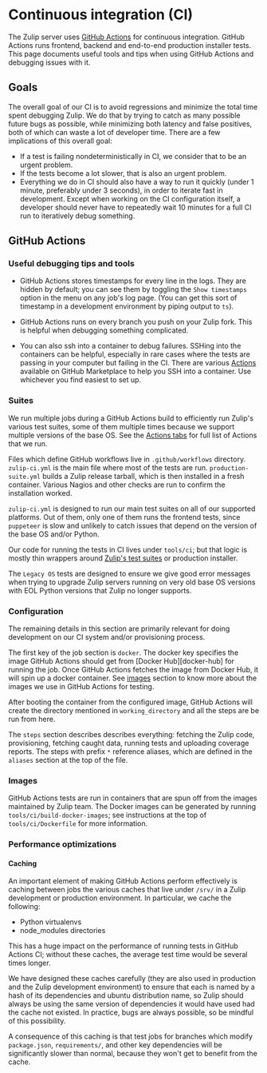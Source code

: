 # Continuous integration (CI)

The Zulip server uses [GitHub Actions](https://docs.github.com/en/actions) for continuous
integration. GitHub Actions runs frontend, backend and end-to-end production
installer tests. This page documents useful tools and tips when using
GitHub Actions and debugging issues with it.

## Goals

The overall goal of our CI is to avoid regressions and minimize the
total time spent debugging Zulip.  We do that by trying to catch as
many possible future bugs as possible, while minimizing both latency
and false positives, both of which can waste a lot of developer time.
There are a few implications of this overall goal:

- If a test is failing nondeterministically in CI, we consider that to
be an urgent problem.
- If the tests become a lot slower, that is also an urgent problem.
- Everything we do in CI should also have a way to run it quickly
(under 1 minute, preferably under 3 seconds), in order to iterate fast
in development. Except when working on the CI configuration itself, a
developer should never have to repeatedly wait 10 minutes for a full CI
run to iteratively debug something.

## GitHub Actions

### Useful debugging tips and tools

- GitHub Actions stores timestamps for every line in the logs. They
are hidden by default; you can see them by toggling the
`Show timestamps` option in the menu on any job's log page.  (You can
get this sort of timestamp in a development environment by piping
output to `ts`).

- GitHub Actions runs on every branch you push on your Zulip fork.
This is helpful when debugging something complicated.

- You can also ssh into a container to debug failures.  SSHing into
the containers can be helpful, especially in rare cases where the
tests are passing in your computer but failing in the CI. There are
various
[Actions](https://github.com/marketplace?type=actions&query=debug+ssh)
available on GitHub Marketplace to help you SSH into a container. Use
whichever you find easiest to set up.

### Suites

We run multiple jobs during a GitHub Actions build to efficiently run
Zulip's various test suites, some of them multiple times because we
support multiple versions of the base OS. See the [Actions
tabs](https://github.com/zulip/zulip/actions) for full list of Actions
that we run.

Files which define GitHub workflows live in `.github/workflows` directory.
`zulip-ci.yml` is the main file where most of the tests are run.
`production-suite.yml` builds a Zulip release tarball, which is
then installed in a fresh container. Various Nagios and other
checks are run to confirm the installation worked.

`zulip-ci.yml` is designed to run our main test suites on all of our
supported platforms. Out of them, only one of them runs the frontend
tests, since `puppeteer` is slow and unlikely to catch issues that
depend on the version of the base OS and/or Python.

Our code for running the tests in CI lives under `tools/ci`; but that
logic is mostly thin wrappers around [Zulip's test
suites](../testing/testing.md) or production installer.

The `Legacy OS` tests are designed to ensure we give good error
messages when trying to upgrade Zulip servers running on very old base
OS versions with EOL Python versions that Zulip no longer supports.

### Configuration

The remaining details in this section are primarily relevant for doing
development on our CI system and/or provisioning process.

The first key of the job section is `docker`. The docker key specifies
the image GitHub Actions should get from [Docker Hub][docker-hub] for running
the job. Once GitHub Actions fetches the image from Docker Hub, it will spin
up a docker container. See [images](#images) section to know more about
the images we use in GitHub Actions for testing.

After booting the container from the configured image, GitHub Actions will
create the directory mentioned in `working_directory` and all the
steps are be run from here.

The `steps` section describes describes everything: fetching the Zulip
code, provisioning, fetching caught data, running tests and uploading
coverage reports. The steps with prefix `*` reference aliases, which
are defined in the `aliases` section at the top of the file.

### Images

GitHub Actions tests are run in containers that are spun off from the
images maintained by Zulip team. The Docker images can be generated by
running `tools/ci/build-docker-images`; see instructions at the top of
`tools/ci/Dockerfile` for more information.

### Performance optimizations

#### Caching

An important element of making GitHub Actions perform effectively is caching
between jobs the various caches that live under `/srv/` in a Zulip
development or production environment.  In particular, we cache the
following:

- Python virtualenvs
- node_modules directories

This has a huge impact on the performance of running tests in GitHub Actions
CI; without these caches, the average test time would be several times
longer.

We have designed these caches carefully (they are also used in
production and the Zulip development environment) to ensure that each
is named by a hash of its dependencies and ubuntu distribution name,
so Zulip should always be using the same version of dependencies it
would have used had the cache not existed.  In practice, bugs are
always possible, so be mindful of this possibility.

A consequence of this caching is that test jobs for branches which
modify `package.json`, `requirements/`, and other key dependencies
will be significantly slower than normal, because they won't get to
benefit from the cache.

